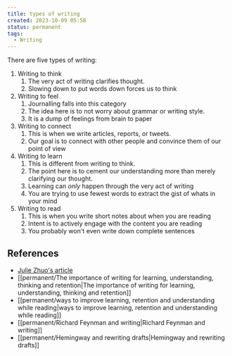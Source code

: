 ```yaml
---
title: types of writing
created: 2023-10-09 05:58
status: permanent
tags:
  - Writing
---
```

There are five types of writing:

1. Writing to think
	1. The very act of writing clarifies thought.
	2. Slowing down to put words down forces us to think
2. Writing to feel
	1. Journalling falls into this category
	2. The idea here is to not worry about grammar or writing style.
	3. It is a dump of feelings from brain to paper
3. Writing to connect
	1. This is when we write articles, reports, or tweets.
	2. Our goal is to connect with other people and convince them of our point of view
4. Writing to learn
	1. This is different from writing to think.
	2. The point here is to cement our understanding more than merely clarifying our thought.
	3. Learning can *only* happen through the very act of writing
	4. You are trying to use fewest words to extract the gist of whats in your mind
5. Writing to read
	1. This is when you write short notes about when you are reading
	2. Intent is to actively engage with the content you are reading
	3. You probably won't even write down complete sentences
## References

- [Julie Zhuo's article](https://lg.substack.com/p/the-looking-glass-so-you-want-to)
- [[permanent/The importance of writing for learning, understanding, thinking and retention|The importance of writing for learning, understanding, thinking and retention]]
- [[permanent/ways to improve learning, retention and understanding while reading|ways to improve learning, retention and understanding while reading]]
- [[permanent/Richard Feynman and writing|Richard Feynman and writing]]
- [[permanent/Hemingway and rewriting drafts|Hemingway and rewriting drafts]]

